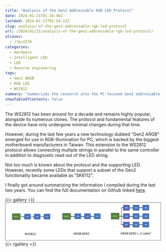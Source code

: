 ```yaml
---
title: "Analysis of the Gen2 Addressable RGB LED Protocol"
date: 2024-01-21T01:34:46Z
lastmod: 2024-01-21T01:54:12Z
slug: analysis-of-the-gen2-addressable-rgb-led-protocol
url: /2024/01/21/analysis-of-the-gen2-addressable-rgb-led-protocol/
aliases:
  - /?p=1576
categories:
  - Hardware
  - Intelligent LED
  - LED
  - Reverse engineering
tags:
  - Gen2 ARGB
  - RGB LED
  - WS2812
summary: "Summarizes the research into the PC-focused Gen2 addressable RGB extension to the WS2812 protocol, covering the motivation for parallel string drive, basic signaling additions, and the diagnostic readback channel. The post introduces the newly available SK6112 LEDs, links to the full GitHub write-up, and includes a topology diagram that shows how Gen2 controllers fan out power, data, and return lines to multiple fixtures."
showTableOfContents: false
---
```

The WS2812 has been around for a decade and remains highly popular, alongside its numerous clones. The protocol and fundamental features of the device have only undergone minimal changes during that time.

However, during the last few years a new technology dubbed “Gen2 ARGB” emerged for use in RGB-Illumination for PC, which is backed by the biggest motherboard manufacturers in Taiwan. This extension to the WS2812 protocol allows connecting multiple strings in parallel to the same controller in addition to diagnostic read out of the LED string.

Not too much is known about the protocol and the supporting LED. However, recently some LEDs that support a subset of the Gen2 functionality became available as “SK6112”.

I finally got around summarizing the information I compiled during the last two years. You can find the full documentation on Github linked [here](https://github.com/cpldcpu/Gen2-Addressable-RGB/blob/main/docs/Gen2_ARGB_protocol_analysis.md).

{{< gallery >}}
  <img src="gen2_topology.png" alt="" />
{{< /gallery >}}
